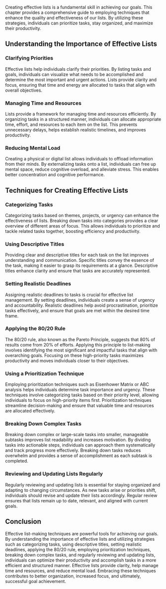 
Creating effective lists is a fundamental skill in achieving our goals. This chapter provides a comprehensive guide to employing techniques that enhance the quality and effectiveness of our lists. By utilizing these strategies, individuals can prioritize tasks, stay organized, and maximize their productivity.

Understanding the Importance of Effective Lists
-----------------------------------------------

### Clarifying Priorities

Effective lists help individuals clarify their priorities. By listing tasks and goals, individuals can visualize what needs to be accomplished and determine the most important and urgent actions. Lists provide clarity and focus, ensuring that time and energy are allocated to tasks that align with overall objectives.

### Managing Time and Resources

Lists provide a framework for managing time and resources efficiently. By organizing tasks in a structured manner, individuals can allocate appropriate time, effort, and resources to each item on the list. This prevents unnecessary delays, helps establish realistic timelines, and improves productivity.

### Reducing Mental Load

Creating a physical or digital list allows individuals to offload information from their minds. By externalizing tasks onto a list, individuals can free up mental space, reduce cognitive overload, and alleviate stress. This enables better concentration and cognitive performance.

Techniques for Creating Effective Lists
---------------------------------------

### Categorizing Tasks

Categorizing tasks based on themes, projects, or urgency can enhance the effectiveness of lists. Breaking down tasks into categories provides a clear overview of different areas of focus. This allows individuals to prioritize and tackle related tasks together, boosting efficiency and productivity.

### Using Descriptive Titles

Providing clear and descriptive titles for each task on the list improves understanding and communication. Specific titles convey the essence of the task, making it easier to grasp its requirements at a glance. Descriptive titles enhance clarity and ensure that tasks are accurately represented.

### Setting Realistic Deadlines

Assigning realistic deadlines to tasks is crucial for effective list management. By setting deadlines, individuals create a sense of urgency and accountability. Realistic deadlines help avoid procrastination, prioritize tasks effectively, and ensure that goals are met within the desired time frame.

### Applying the 80/20 Rule

The 80/20 rule, also known as the Pareto Principle, suggests that 80% of results come from 20% of efforts. Applying this principle to list-making involves identifying the most significant and impactful tasks that align with overarching goals. Focusing on these high-priority tasks maximizes productivity and moves individuals closer to their objectives.

### Using a Prioritization Technique

Employing prioritization techniques such as Eisenhower Matrix or ABC analysis helps individuals determine task importance and urgency. These techniques involve categorizing tasks based on their priority level, allowing individuals to focus on high-priority items first. Prioritization techniques streamline decision-making and ensure that valuable time and resources are allocated effectively.

### Breaking Down Complex Tasks

Breaking down complex or large-scale tasks into smaller, manageable subtasks improves list readability and increases motivation. By dividing tasks into actionable steps, individuals can approach them systematically and track progress more effectively. Breaking down tasks reduces overwhelm and provides a sense of accomplishment as each subtask is completed.

### Reviewing and Updating Lists Regularly

Regularly reviewing and updating lists is essential for staying organized and adapting to changing circumstances. As new tasks arise or priorities shift, individuals should revise and update their lists accordingly. Regular review ensures that lists remain up to date, relevant, and aligned with current goals.

Conclusion
----------

Effective list-making techniques are powerful tools for achieving our goals. By understanding the importance of effective lists and utilizing strategies such as categorizing tasks, using descriptive titles, setting realistic deadlines, applying the 80/20 rule, employing prioritization techniques, breaking down complex tasks, and regularly reviewing and updating lists, individuals can optimize their productivity and accomplish tasks in a more efficient and structured manner. Effective lists provide clarity, help manage time and resources, and reduce mental load. Embracing these techniques contributes to better organization, increased focus, and ultimately, successful goal achievement.

